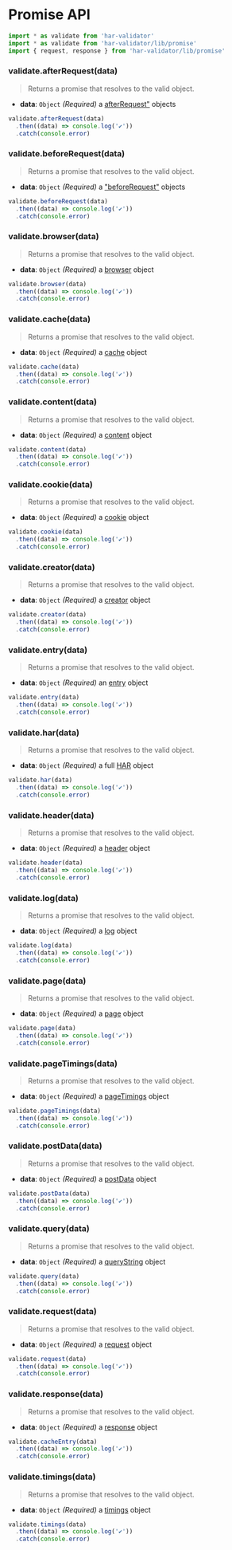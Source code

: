 # Promise API

```js
import * as validate from 'har-validator'
import * as validate from 'har-validator/lib/promise'
import { request, response } from 'har-validator/lib/promise'
```

### validate.afterRequest(data)

> Returns a promise that resolves to the valid object.

- **data**: `Object` _(Required)_
  a [afterRequest"](https://github.com/ahmadnassri/har-spec/blob/master/versions/1.2.md#cache) objects

```js
validate.afterRequest(data)
  .then((data) => console.log('✔️'))
  .catch(console.error)
```

### validate.beforeRequest(data)

> Returns a promise that resolves to the valid object.

- **data**: `Object` _(Required)_
  a ["beforeRequest"](https://github.com/ahmadnassri/har-spec/blob/master/versions/1.2.md#cache) objects

```js
validate.beforeRequest(data)
  .then((data) => console.log('✔️'))
  .catch(console.error)
```

### validate.browser(data)

> Returns a promise that resolves to the valid object.

- **data**: `Object` _(Required)_
  a [browser](https://github.com/ahmadnassri/har-spec/blob/master/versions/1.2.md#browser) object

```js
validate.browser(data)
  .then((data) => console.log('✔️'))
  .catch(console.error)
```

### validate.cache(data)

> Returns a promise that resolves to the valid object.

- **data**: `Object` _(Required)_
  a [cache](https://github.com/ahmadnassri/har-spec/blob/master/versions/1.2.md#cache) object

```js
validate.cache(data)
  .then((data) => console.log('✔️'))
  .catch(console.error)
```

### validate.content(data)

> Returns a promise that resolves to the valid object.

- **data**: `Object` _(Required)_
  a [content](https://github.com/ahmadnassri/har-spec/blob/master/versions/1.2.md#content) object

```js
validate.content(data)
  .then((data) => console.log('✔️'))
  .catch(console.error)
```

### validate.cookie(data)

> Returns a promise that resolves to the valid object.

- **data**: `Object` _(Required)_
  a [cookie](https://github.com/ahmadnassri/har-spec/blob/master/versions/1.2.md#cookies) object

```js
validate.cookie(data)
  .then((data) => console.log('✔️'))
  .catch(console.error)
```

### validate.creator(data)

> Returns a promise that resolves to the valid object.

- **data**: `Object` _(Required)_
  a [creator](https://github.com/ahmadnassri/har-spec/blob/master/versions/1.2.md#creator) object

```js
validate.creator(data)
  .then((data) => console.log('✔️'))
  .catch(console.error)
```

### validate.entry(data)

> Returns a promise that resolves to the valid object.

- **data**: `Object` _(Required)_
  an [entry](https://github.com/ahmadnassri/har-spec/blob/master/versions/1.2.md#entries) object

```js
validate.entry(data)
  .then((data) => console.log('✔️'))
  .catch(console.error)
```

### validate.har(data)

> Returns a promise that resolves to the valid object.

- **data**: `Object` _(Required)_
  a full [HAR](https://github.com/ahmadnassri/har-spec/blob/master/versions/1.2.md) object

```js
validate.har(data)
  .then((data) => console.log('✔️'))
  .catch(console.error)
```

### validate.header(data)

> Returns a promise that resolves to the valid object.

- **data**: `Object` _(Required)_
  a [header](https://github.com/ahmadnassri/har-spec/blob/master/versions/1.2.md#headers) object

```js
validate.header(data)
  .then((data) => console.log('✔️'))
  .catch(console.error)
```

### validate.log(data)

> Returns a promise that resolves to the valid object.

- **data**: `Object` _(Required)_
  a [log](https://github.com/ahmadnassri/har-spec/blob/master/versions/1.2.md#log) object

```js
validate.log(data)
  .then((data) => console.log('✔️'))
  .catch(console.error)
```

### validate.page(data)

> Returns a promise that resolves to the valid object.

- **data**: `Object` _(Required)_
  a [page](https://github.com/ahmadnassri/har-spec/blob/master/versions/1.2.md#pages) object

```js
validate.page(data)
  .then((data) => console.log('✔️'))
  .catch(console.error)
```

### validate.pageTimings(data)

> Returns a promise that resolves to the valid object.

- **data**: `Object` _(Required)_
  a [pageTimings](https://github.com/ahmadnassri/har-spec/blob/master/versions/1.2.md#pageTimings) object

```js
validate.pageTimings(data)
  .then((data) => console.log('✔️'))
  .catch(console.error)
```

### validate.postData(data)

> Returns a promise that resolves to the valid object.

- **data**: `Object` _(Required)_
  a [postData](https://github.com/ahmadnassri/har-spec/blob/master/versions/1.2.md#postData) object

```js
validate.postData(data)
  .then((data) => console.log('✔️'))
  .catch(console.error)
```

### validate.query(data)

> Returns a promise that resolves to the valid object.

- **data**: `Object` _(Required)_
  a [queryString](https://github.com/ahmadnassri/har-spec/blob/master/versions/1.2.md#querystring) object

```js
validate.query(data)
  .then((data) => console.log('✔️'))
  .catch(console.error)
```

### validate.request(data)

> Returns a promise that resolves to the valid object.

- **data**: `Object` _(Required)_
  a [request](https://github.com/ahmadnassri/har-spec/blob/master/versions/1.2.md#request) object

```js
validate.request(data)
  .then((data) => console.log('✔️'))
  .catch(console.error)
```

### validate.response(data)

> Returns a promise that resolves to the valid object.

- **data**: `Object` _(Required)_
  a [response](https://github.com/ahmadnassri/har-spec/blob/master/versions/1.2.md#response) object

```js
validate.cacheEntry(data)
  .then((data) => console.log('✔️'))
  .catch(console.error)
```

### validate.timings(data)

> Returns a promise that resolves to the valid object.

- **data**: `Object` _(Required)_
  a [timings](https://github.com/ahmadnassri/har-spec/blob/master/versions/1.2.md#timings) object

```js
validate.timings(data)
  .then((data) => console.log('✔️'))
  .catch(console.error)
```
